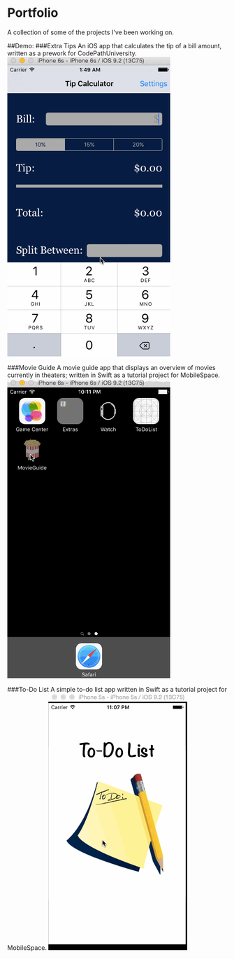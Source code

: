 # Portfolio
A collection of some of the projects I've been working on.

##Demo:
###Extra Tips
An iOS app that calculates the tip of a bill amount, written as a prework for CodePathUniversity.
![](ExtraTips.gif)

###Movie Guide
A movie guide app that displays an overview of movies currently in theaters; written in Swift as a tutorial project for MobileSpace.
![](MovieGuide.gif)

###To-Do List
A simple to-do list app written in Swift as a tutorial project for MobileSpace.
![](ToDoList.gif)